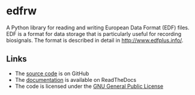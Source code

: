 # edfrw

A Python library for reading and writing European Data Format (EDF)
files. EDF is a format for data storage that is particularly useful for
recording biosignals. The format is described in detail in
http://www.edfplus.info/.

## Links

* The [source code](https://github.com/antgon/edfrw) is on GitHub
* The [documentation](https://edfrw.readthedocs.io) is available on ReadTheDocs
* The code is licensed under the [GNU General Public License](http://www.gnu.org/licenses/gpl.html)


